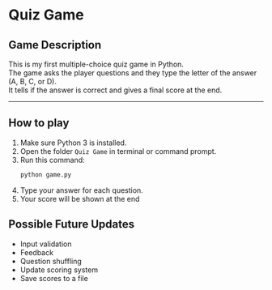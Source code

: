 # Quiz Game

## Game Description
This is my first multiple-choice quiz game in Python.  
The game asks the player questions and they type the letter of the answer (A, B, C, or D).  
It tells if the answer is correct and gives a final score at the end.  

---

## How to play
1. Make sure Python 3 is installed.  
2. Open the folder `Quiz Game` in terminal or command prompt.  
3. Run this command:
    ```bash
    python game.py
    ```
4. Type your answer for each question.
5. Your score will be shown at the end

## Possible Future Updates
- Input validation
- Feedback
- Question shuffling
- Update scoring system
- Save scores to a file